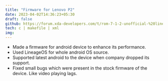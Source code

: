```yaml
---
title: "Firmware for Lenovo P2"
date: 2023-04-02T14:36:23+05:30
draft: false
github: https://forum.xda-developers.com/t/rom-7-1-2-unofficial-%20lineageos-14-1.3536834/
tech: c | makefile | xml
img:
---
```

- Made a firmware for android device to enhance its performance. 
- Used LineageOS for whole android OS source.
- Supported latest android to the device when company dropped its support.
- Fixed small bugs which were present in the stock firmware of the device. Like video playing lags.